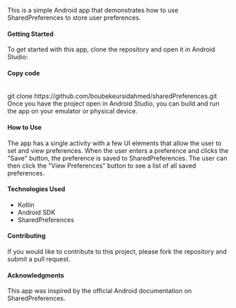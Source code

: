 This is a simple Android app that demonstrates how to use SharedPreferences to store user preferences.

<h4>Getting Started</h4>
To get started with this app, clone the repository and open it in Android Studio:


<h4>Copy code</h4>
<br>
git clone https://github.com/boubekeursidahmed/sharedPreferences.git
<br>
Once you have the project open in Android Studio, you can build and run the app on your emulator or physical device.

<h4>How to Use</h4>
The app has a single activity with a few UI elements that allow the user to set and view preferences. When the user enters a preference and clicks the "Save" button, the preference is saved to SharedPreferences. The user can then click the "View Preferences" button to see a list of all saved preferences.

<h4>Technologies Used</h4>

- Kotlin
- Android SDK
- SharedPreferences

<h4>Contributing</h4>
If you would like to contribute to this project, please fork the repository and submit a pull request.


<h4>Acknowledgments</h4>
This app was inspired by the official Android documentation on SharedPreferences.

